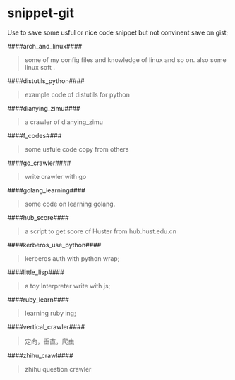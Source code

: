snippet-git
===========

Use to save some usful or nice code snippet but not convinent save on gist;

####arch_and_linux####
> some of my config files and knowledge of linux and so on. 
    also some linux soft .

####distutils_python####
> example code of distutils for python

####dianying_zimu####
> a crawler of dianying_zimu

####f_codes####
> some usfule code copy from others

####go_crawler####
> write crawler with go

####golang_learning####
> some code on learning golang. 

####hub_score####
> a script to get score of Huster from hub.hust.edu.cn

####kerberos_use_python####
> kerberos auth with python wrap;

####little_lisp####
> a toy Interpreter write with js;

####ruby_learn####
> learning ruby ing;

####vertical_crawler####
> 定向，垂直，爬虫

####zhihu_crawl####
> zhihu question crawler

